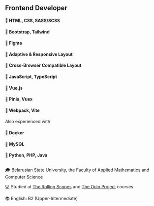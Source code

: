 

<!--
**UlyanaFilkova/UlyanaFilkova** is a ✨ _special_ ✨ repository because its `README.md` (this file) appears on your GitHub profile.

Here are some ideas to get you started:

- 🔭 I’m currently working on ...
- 🌱 I’m currently learning ...
- 👯 I’m looking to collaborate on ...
- 🤔 I’m looking for help with ...
- 💬 Ask me about ...
- 📫 How to reach me: ...
- 😄 Pronouns: ...
- ⚡ Fun fact: ...

**Frontend Developer**

| Project | Description | Link |
| --- | --- | --- |
| 🤖 AI Chatbot | A conversational AI chatbot built with Node.js and TensorFlow | [GitHub](https://github.com/your-username/ai-chatbot) |
| 📊 Data Visualization | A data visualization dashboard built with React and D3.js | [GitHub](https://github.com/your-username/data-visualization) |

**Skills**

* Programming languages: JavaScript, Python, Java
* Technologies: Node.js, TensorFlow, React, D3.js
* Tools: Git, GitHub, Visual Studio Code

**Get in touch**

Want to collaborate on a project or discuss AI and machine learning? Feel free to reach out to me on <span style="color:red">[Twitter](https://twitter.com/your-username)</span> or <span style="color:yellow">[LinkedIn](https://linkedin.com/in/your-username)</span>.

**Fun fact**

I can solve a Rubik's Cube in under 2 minutes 🎉

-->
## Frontend Developer

#### 🔹 HTML, CSS, SASS/SCSS 
#### 🔸 Bootstrap, Tailwind
#### 🔹 Figma
#### 🔸 Adaptive & Responsive Layout
#### 🔹 Cross-Browser Compatible Layout
#### 🔸 JavaScript, TypeScript
#### 🔹 Vue.js
#### 🔸 Pinia, Vuex
#### 🔹 Webpack, Vite
####
 Also experienced with:
 #### 🔹 Docker
 #### 🔸 MySQL
 #### 🔹 Python, PHP, Java
##
🎓 Belarusian State University, the Faculty of Applied Mathematics and Computer Science

💻 Studied at [The Rolling Scopes](https://rs.school/) and [The Odin Project](https://www.theodinproject.com/) courses

📚 English: B2 (Upper-Intermediate)
